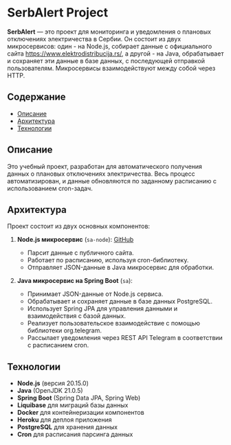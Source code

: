 # SerbAlert Project

**SerbAlert** — это проект для мониторинга и уведомления о плановых отключениях электричества в Сербии. Он состоит из двух микросервисов: один - на Node.js, собирает данные с официального сайта https://www.elektrodistribucija.rs/, а другой - на Java, обрабатывает и сохраняет эти данные в базе данных, с последующей отправкой пользователям. Микросервисы взаимодействуют между собой через HTTP.

## Содержание
- [Описание](#описание)
- [Архитектура](#архитектура)
- [Технологии](#технологии)

## Описание
Это учебный проект, разработан для автоматического получения данных о плановых отключениях электричества. Весь процесс автоматизирован, и данные обновляются по заданному расписанию с использованием cron-задач.

## Архитектура

Проект состоит из двух основных компонентов:

1. **Node.js микросервис** (`sa-node`): [GitHub](https://github.com/devonX1/sa-node)
    - Парсит данные с публичного сайта.
    - Работает по расписанию, используя cron-библиотеку.
    - Отправляет JSON-данные в Java микросервис для обработки.

2. **Java микросервис на Spring Boot** (`sa`):
    - Принимает JSON-данные от Node.js сервиса.
    - Обрабатывает и сохраняет данные в базе данных PostgreSQL.
    - Использует Spring JPA для управления данными и взаимодействия с базой данных.
    - Реализует пользовательское взаимодействие с помощью библиотеки org.telegram.
    - Рассылает уведомления через REST API Telegram в соответствии с расписанием cron.

## Технологии

- **Node.js** (версия 20.15.0)
- **Java** (OpenJDK 21.0.5)
- **Spring Boot** (Spring Data JPA, Spring Web)
- **Liquibase** для миграций базы данных
- **Docker** для контейнеризации компонентов
- **Heroku** для деплоя приложения
- **PostgreSQL** для хранения данных
- **Cron** для расписания парсинга данных
